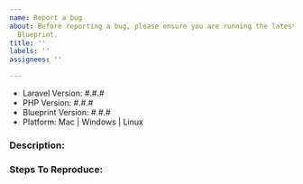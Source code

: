 ```yaml
---
name: Report a bug
about: Before reporting a bug, please ensure you are running the latest version of
  Blueprint.
title: ''
labels: ''
assignees: ''

---
```


<!-- PLEASE COMPLETE THIS TEMPLATE -->

- Laravel Version: #.#.#
- PHP Version: #.#.#
- Blueprint Version: #.#.#
- Platform: Mac | Windows | Linux

### Description:


### Steps To Reproduce:
